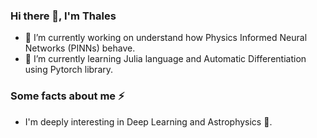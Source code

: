 ### Hi there 👋, I'm Thales


- 🔭 I’m currently working on understand how Physics Informed Neural Networks (PINNs) behave.
- 🌱 I’m currently learning Julia language and Automatic Differentiation using Pytorch library.
 
###  Some facts about me ⚡ 
- I'm deeply interesting in Deep Learning and Astrophysics 🔭.

